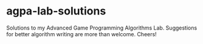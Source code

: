 # agpa-lab-solutions
Solutions to my Advanced Game Programming Algorithms Lab. Suggestions for better algorithm writing are more than welcome. Cheers!
